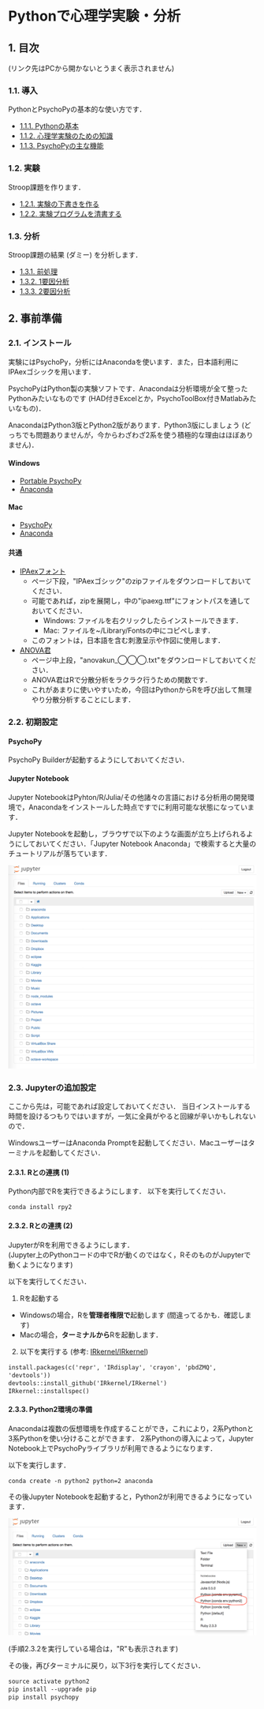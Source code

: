 # Pythonで心理学実験・分析

## 1. 目次

(リンク先はPCから開かないとうまく表示されません)

### 1.1. 導入

PythonとPsychoPyの基本的な使い方です．

* [1.1.1. Pythonの基本](introduction/1.Pythonの基本.ipynb)
* [1.1.2. 心理学実験のための知識](introduction/2.心理学実験のための知識.ipynb)
* [1.1.3. PsychoPyの主な機能](introduction/3.PsychoPyの主な機能.ipynb)

### 1.2. 実験

Stroop課題を作ります．

* [1.2.1. 実験の下書きを作る](experiment/draft.ipynb)
* [1.2.2. 実験プログラムを清書する](experiment/main.py)

### 1.3. 分析

Stroop課題の結果 (ダミー) を分析します．

* [1.3.1. 前処理](analysis/1.前処理.ipynb)
* [1.3.2. 1要因分析](analysis/2.一致不一致の分析.ipynb)
* [1.3.3. 2要因分析](analysis/3.色別の分析.ipynb)

## 2. 事前準備

### 2.1. インストール

実験にはPsychoPy，分析にはAnacondaを使います．また，日本語利用にIPAexゴシックを用います．

PsychoPyはPython製の実験ソフトです．Anacondaは分析環境が全て整ったPythonみたいなものです (HAD付きExcelとか，PsychoToolBox付きMatlabみたいなもの)．

AnacondaはPython3版とPython2版があります．Python3版にしましょう (どっちでも問題ありませんが，今からわざわざ2系を使う積極的な理由はほぼありません)．

#### Windows

* [Portable PsychoPy](http://www.s12600.net/psy/etc/python.html)
* [Anaconda](https://www.continuum.io/downloads#windows)

#### Mac

* [PsychoPy](http://psychopy.org/installation.html)
* [Anaconda](https://www.continuum.io/downloads#osx)

#### 共通

* [IPAexフォント](http://ipafont.ipa.go.jp/node26#jp)
  * ページ下段，"IPAexゴシック"のzipファイルをダウンロードしておいてください．
  * 可能であれば，zipを展開し，中の"ipaexg.ttf"にフォントパスを通しておいてください．
    * Windows: ファイルを右クリックしたらインストールできます．
    * Mac: ファイルを~/Library/Fontsの中にコピペします．
  * このフォントは，日本語を含む刺激呈示や作図に使用します．
* [ANOVA君](http://riseki.php.xdomain.jp/index.php?ANOVA%E5%90%9B)
  * ページ中上段，"anovakun_◯◯◯.txt"をダウンロードしておいてください．
  * ANOVA君はRで分散分析をラクラク行うための関数です．
  * これがあまりに使いやすいため，今回はPythonからRを呼び出して無理やり分散分析することにします．

### 2.2. 初期設定

#### PsychoPy

PsychoPy Builderが起動するようにしておいてください．

#### Jupyter Notebook

Jupyter NotebookはPyhton/R/Julia/その他諸々の言語における分析用の開発環境で，Anacondaをインストールした時点ですでに利用可能な状態になっています．

Jupyter Notebookを起動し，ブラウザで以下のような画面が立ち上げられるようにしておいてください．「Jupyter Notebook Anaconda」で検索すると大量のチュートリアルが落ちています．

![fig1.1](images/fig1.1.png)

### 2.3. Jupyterの追加設定

ここから先は，可能であれば設定しておいてください．
当日インストールする時間を設けるつもりではいますが，一気に全員がやると回線が辛いかもしれないので．

WindowsユーザーはAnaconda Promptを起動してください．Macユーザーはターミナルを起動してください．

#### 2.3.1. Rとの連携 (1)

Python内部でRを実行できるようにします．
以下を実行してください．

```
conda install rpy2
```

#### 2.3.2. Rとの連携 (2)

JupyterがRを利用できるようにします．<br>
(Jupyter上のPythonコードの中でRが動くのではなく，RそのものがJupyterで動くようになります)

以下を実行してください．

1. Rを起動する
  * Windowsの場合，Rを**管理者権限で**起動します (間違ってるかも．確認します)
  * Macの場合，**ターミナルから**Rを起動します．
2. 以下を実行する (参考: [IRkernel/IRkernel](https://github.com/IRkernel/IRkernel))

```
install.packages(c('repr', 'IRdisplay', 'crayon', 'pbdZMQ', 'devtools'))
devtools::install_github('IRkernel/IRkernel')
IRkernel::installspec()
```

#### 2.3.3. Python2環境の準備

Anacondaは複数の仮想環境を作成することができ，これにより，2系Pythonと3系Pythonを使い分けることができます．
2系Pythonの導入によって，Jupyter Notebook上でPsychoPyライブラリが利用できるようになります．

以下を実行します．

```
conda create -n python2 python=2 anaconda
```

その後Jupyter Notebookを起動すると，Python2が利用できるようになっています．

![fig1.2](images/fig1.2.png)

(手順2.3.2を実行している場合は，"R"も表示されます)

その後，再びターミナルに戻り，以下3行を実行してください．

```
source activate python2
pip install --upgrade pip
pip install psychopy
```
